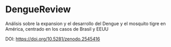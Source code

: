 # DengueReview
Análisis sobre la expansion y el desarrollo del Dengue y el mosquito tigre en América, centrado en los casos de Brasil y EEUU

DOI: https://doi.org/10.5281/zenodo.2545416

